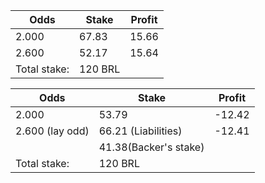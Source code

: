 | Odds         | Stake   | Profit |
| ------------ | ------- | ------ |
| 2.000        | 67.83   | 15.66  |
| 2.600        | 52.17   | 15.64  |
| Total stake: | 120 BRL |

| Odds            | Stake                     | Profit |
| --------------- | ------------------------- | ------ |
| 2.000           | 53.79                     | -12.42 |
| 2.600 (lay odd) | 66.21 (Liabilities) | -12.41 |
|                 | 41.38(Backer's stake)     |
| Total stake:    | 120 BRL                   |

